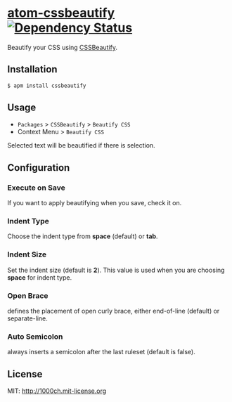 # [atom-cssbeautify](https://atom.io/packages/cssbeautify) [![Dependency Status](https://david-dm.org/1000ch/atom-cssbeautify.svg)](https://david-dm.org/1000ch/atom-cssbeautify)

Beautify your CSS using [CSSBeautify](https://github.com/senchalabs/cssbeautify).

## Installation

```bash
$ apm install cssbeautify
```

## Usage

- `Packages` > `CSSBeautify` > `Beautify CSS`
- Context Menu > `Beautify CSS`

Selected text will be beautified if there is selection.

## Configuration

### Execute on Save

If you want to apply beautifying when you save, check it on.

### Indent Type

Choose the indent type from **space** (default) or **tab**.

### Indent Size

Set the indent size (default is **2**). This value is used when you are choosing **space** for indent type.

### Open Brace

defines the placement of open curly brace, either end-of-line (default) or separate-line.

### Auto Semicolon

always inserts a semicolon after the last ruleset (default is false).

## License

MIT: http://1000ch.mit-license.org
